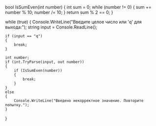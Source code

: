 
bool IsSumEven(int number)
{
    int sum = 0;
    while (number != 0)
    {
        sum += number % 10;
        number /= 10;
    }
    return sum % 2 == 0;
}

while (true)
{
    Console.WriteLine("Введите целое число или 'q' для выхода:");
    string input = Console.ReadLine();

    if (input == "q")
    {
        break;
    }

    int number;
    if (int.TryParse(input, out number))
    {
        if (IsSumEven(number))
        {
            break;
        }
    }
    else
    {
        Console.WriteLine("Введено некорректное значение. Повторите попытку.");
    }
}


